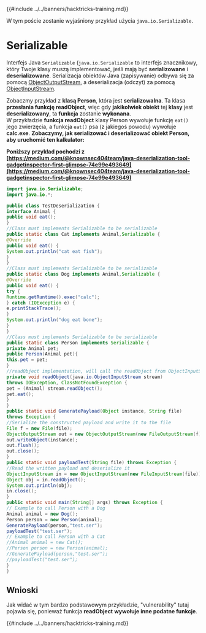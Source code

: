 {{#include ../../banners/hacktricks-training.md}}

W tym poście zostanie wyjaśniony przykład użycia `java.io.Serializable`.

# Serializable

Interfejs Java `Serializable` (`java.io.Serializable` to interfejs znacznikowy, który Twoje klasy muszą implementować, jeśli mają być **serializowane** i **deserializowane**. Serializacja obiektów Java (zapisywanie) odbywa się za pomocą [ObjectOutputStream](http://tutorials.jenkov.com/java-io/objectoutputstream.html), a deserializacja (odczyt) za pomocą [ObjectInputStream](http://tutorials.jenkov.com/java-io/objectinputstream.html).

Zobaczmy przykład z **klasą Person**, która jest **serializowalna**. Ta klasa **przesłania funkcję readObject**, więc gdy **jakikolwiek obiekt** tej **klasy** jest **deserializowany**, ta **funkcja** zostanie **wykonana**.\
W przykładzie **funkcja readObject** klasy Person wywołuje funkcję `eat()` jego zwierzęcia, a funkcja `eat()` psa (z jakiegoś powodu) wywołuje **calc.exe**. **Zobaczymy, jak serializować i deserializować obiekt Person, aby uruchomić ten kalkulator:**

**Poniższy przykład pochodzi z [https://medium.com/@knownsec404team/java-deserialization-tool-gadgetinspector-first-glimpse-74e99e493649](https://medium.com/@knownsec404team/java-deserialization-tool-gadgetinspector-first-glimpse-74e99e493649)**
```java
import java.io.Serializable;
import java.io.*;

public class TestDeserialization {
interface Animal {
public void eat();
}
//Class must implements Serializable to be serializable
public static class Cat implements Animal,Serializable {
@Override
public void eat() {
System.out.println("cat eat fish");
}
}
//Class must implements Serializable to be serializable
public static class Dog implements Animal,Serializable {
@Override
public void eat() {
try {
Runtime.getRuntime().exec("calc");
} catch (IOException e) {
e.printStackTrace();
}
System.out.println("dog eat bone");
}
}
//Class must implements Serializable to be serializable
public static class Person implements Serializable {
private Animal pet;
public Person(Animal pet){
this.pet = pet;
}
//readObject implementation, will call the readObject from ObjectInputStream  and then call pet.eat()
private void readObject(java.io.ObjectInputStream stream)
throws IOException, ClassNotFoundException {
pet = (Animal) stream.readObject();
pet.eat();
}
}
public static void GeneratePayload(Object instance, String file)
throws Exception {
//Serialize the constructed payload and write it to the file
File f = new File(file);
ObjectOutputStream out = new ObjectOutputStream(new FileOutputStream(f));
out.writeObject(instance);
out.flush();
out.close();
}
public static void payloadTest(String file) throws Exception {
//Read the written payload and deserialize it
ObjectInputStream in = new ObjectInputStream(new FileInputStream(file));
Object obj = in.readObject();
System.out.println(obj);
in.close();
}
public static void main(String[] args) throws Exception {
// Example to call Person with a Dog
Animal animal = new Dog();
Person person = new Person(animal);
GeneratePayload(person,"test.ser");
payloadTest("test.ser");
// Example to call Person with a Cat
//Animal animal = new Cat();
//Person person = new Person(animal);
//GeneratePayload(person,"test.ser");
//payloadTest("test.ser");
}
}
```
## Wnioski

Jak widać w tym bardzo podstawowym przykładzie, "vulnerability" tutaj pojawia się, ponieważ funkcja **readObject** **wywołuje inne podatne funkcje**.

{{#include ../../banners/hacktricks-training.md}}

